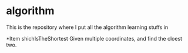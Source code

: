 # algorithm
This is the repository where I put all the algorithm learning stuffs in

*Item shichIsTheShortest Given multiple coordinates, and find the cloest two.